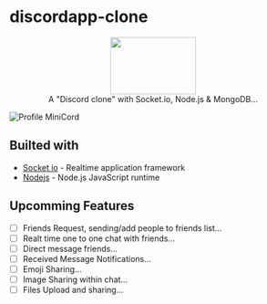 # discordapp-clone
<p align="center">
  <img width="150" height="100" src="https://github.com/ThalKod/discord-clone/blob/master/MiniCord.png"> </br>
  A "Discord clone" with Socket.io, Node.js &amp; MongoDB... 
</p>

![Profile MiniCord](https://github.com/ThalKod/discord-clone/blob/master/Profile_Screen.png)


## Builted with

* [Socket io](https://github.com/socketio/socket.io) - Realtime application framework
* [Nodejs](https://github.com/nodejs/node) - Node.js JavaScript runtime

## Upcomming Features
- [ ] Friends Request, sending/add people to friends list...
- [ ] Realt time one to one chat with friends...
- [ ] Direct message friends...
- [ ] Received Message Notifications...
- [ ] Emoji Sharing...
- [ ] Image Sharing within chat...
- [ ] Files Upload and sharing...
